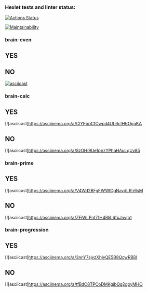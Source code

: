 ### Hexlet tests and linter status:
[![Actions Status](https://github.com/Totoshk0/frontend-project-44/actions/workflows/hexlet-check.yml/badge.svg)](https://github.com/Totoshk0/frontend-project-44/actions)

[![Maintainability](https://api.codeclimate.com/v1/badges/583c249bc0e6e3ea0fd9/maintainability)](https://codeclimate.com/github/Totoshk0/frontend-project-44/maintainability)

### brain-even

## YES


## NO
[![asciicast](https://asciinema.org/a/1rv0tz4hA2OqrraO9iv9VMxV3.svg)](https://asciinema.org/a/1rv0tz4hA2OqrraO9iv9VMxV3)

### brain-calc
## YES
[![asciicast]https://asciinema.org/a/CIYFbpCfCwpd4UL6cfH6OgqKA

## NO
[![asciicast]https://asciinema.org/a/8zOHi9Ue1pnzYPhaHAuLqUv85

### brain-prime
## YES
[![asciicast]https://asciinema.org/a/V4Wd2BFgFWWICgNaydL6tr6sM

## NO
[![asciicast]https://asciinema.org/a/ZFjWLPnt71H4BIjL6fuJnvjb1

### brain-progression
## YES
[![asciicast]https://asciinema.org/a/3nnY7sjvzXhlyQE5B8QcwRBBl

## NO
[![asciicast]https://asciinema.org/a/tfBdC8TPCoDMKgibQg2goyMHO
